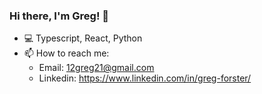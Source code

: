 ### Hi there, I'm Greg! 👋 

- 💻 Typescript, React, Python  
- 📫 How to reach me: 
  - Email: 12greg21@gmail.com
  - Linkedin: https://www.linkedin.com/in/greg-forster/


<!--
**Noprop/noprop** is a ✨ _special_ ✨ repository because its `README.md` (this file) appears on your GitHub profile.

Here are some ideas to get you started:

- 🔭 I’m currently working on ...
- 🌱 I’m currently learning ...
- 👯 I’m looking to collaborate on ...
- 🤔 I’m looking for help with ...
- 💬 Ask me about ...
- 📫 How to reach me: ...
- 😄 Pronouns: ...
- ⚡ Fun fact: ...
-->
